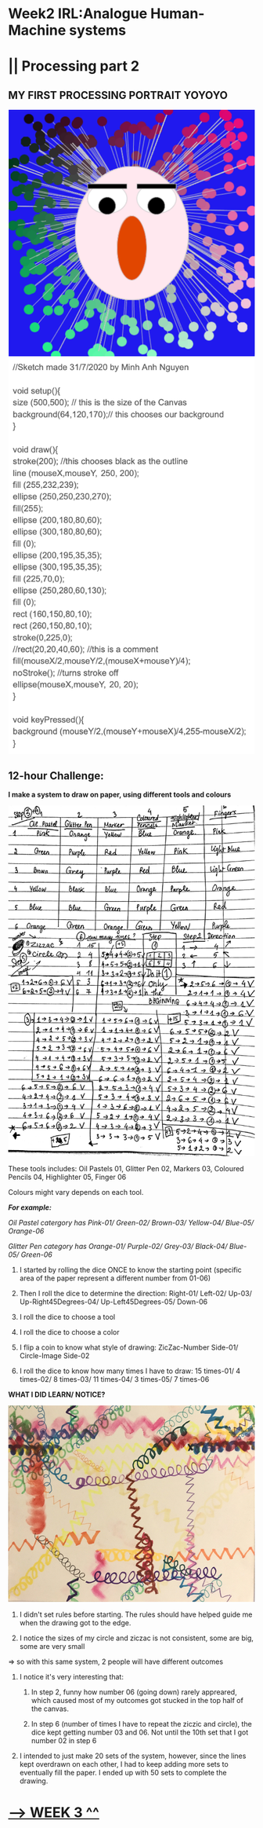 # Week2 IRL:Analogue Human-Machine systems  
# || Processing part 2
## MY FIRST PROCESSING PORTRAIT YOYOYO

<img src="https://github.com/kathyminhanh97/slavetothealgorithm/blob/master/week2/portrait.png" width= "600" > 


<img src="https://github.com/kathyminhanh97/slavetothealgorithm/blob/master/week2/firstsketch.png" width= "600" > 

## 12-hour Challenge: 

**I make a system to draw on paper, using different tools and colours**

<img src="https://github.com/kathyminhanh97/slavetothealgorithm/blob/master/week2/IMG_4083.JPG" width= "600" > 

These tools includes: Oil Pastels 01, Glitter Pen 02, Markers 03, Coloured Pencils 04, Highlighter 05, Finger 06

Colours might vary depends on each tool. 

__*For example:*__ 

*Oil Pastel catergory has Pink-01/ Green-02/ Brown-03/ Yellow-04/ Blue-05/ Orange-06*

*Glitter Pen category has Orange-01/ Purple-02/ Grey-03/ Black-04/ Blue-05/ Green-06*

1. I started by rolling the dice ONCE to know the starting point 
(specific area of the paper represent a different number from 01-06)

1. Then I roll the dice to determine the direction: Right-01/ Left-02/ Up-03/ Up-Right45Degrees-04/ Up-Left45Degrees-05/ Down-06

1. I roll the dice to choose a tool

1. I roll the dice to choose a color

1. I flip a coin to know what style of drawing: ZicZac-Number Side-01/ Circle-Image Side-02

1. I roll the dice to know how many times I have to draw: 15 times-01/ 4 times-02/ 8 times-03/  11 times-04/ 3 times-05/ 7 times-06

**WHAT I DID LEARN/ NOTICE?**

<img src="https://github.com/kathyminhanh97/slavetothealgorithm/blob/master/week2/IMG_4079.jpg" height= "400" >


1. I didn't set rules before starting. The rules should have helped guide me when the drawing got to the edge.

1. I notice the sizes of my circle and ziczac is not consistent, some are big, some are very small

=> so with this same system, 2 people will have different outcomes

1. I notice it's very interesting that: 

   1. In step 2, funny how number 06 (going down) rarely appreared, which caused most of my outcomes got stucked in the top half of the canvas. 
   
   1. In step 6 (number of times I have to repeat the ziczic and circle), the dice kept getting number 03 and 06. Not until the 10th set that I got number 02 in step 6

1. I intended to just make 20 sets of the system, however, since the lines kept overdrawn on each other, I had to keep adding more sets to eventually fill the paper. I ended up with 50 sets to complete the drawing.

# [--> WEEK 3 ^^](https://github.com/kathyminhanh97/slavetothealgorithm/tree/master/week3)



